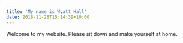 ```yaml
---
title: 'My name is Wyatt Hall'
date: 2018-11-28T15:14:39+10:00
---
```


Welcome to my website. Please sit down and make yourself at home. 
